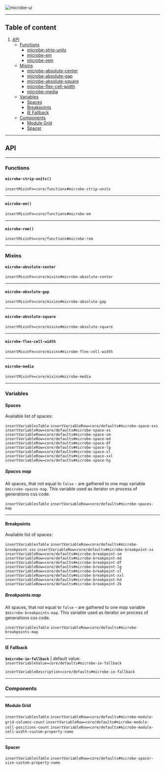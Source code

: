 ![microbe-ui](https://raw.githubusercontent.com/microbe-ui/microbe-ui/master/src/docs/assets/microbe-ui-name-lib.png)

---

## Table of content

1. [API](#api)
    - [Functions](#functions)
        - [microbe-strip-units](#microbe-strip-units)
        - [microbe-em](#microbe-em)
        - [microbe-rem](#microbe-rem)
    - [Mixins](#mixins)
        - [microbe-absolute-center](#microbe-absolute-center)
        - [microbe-absolute-gap](#microbe-absolute-gap)
        - [microbe-absolute-square](#microbe-absolute-square)
        - [microbe-flex-cell-width](#microbe-flex-cell-width)
        - [microbe-media](#microbe-media)
    - [Variables](#variables)
        - [Spaces](#spaces)
        - [Breakpoints](#breakpoints)
        - [IE Fallback](#ie-fallback)
    - [Components](#variables)
        - [Module Grid](#module-grid)
        - [Spacer](#module-grid)

---

## API

---

### Functions

#### `microbe-strip-units()`

`insertMixinFn=core/functions#microbe-strip-units`

---

#### `microbe-em()`

`insertMixinFn=core/functions#microbe-em`

---

#### `microbe-rem()`

`insertMixinFn=core/functions#microbe-rem`

---

### Mixins

#### `microbe-absolute-center`

`insertMixinFn=core/mixins#microbe-absolute-center`

---

#### `microbe-absolute-gap`

`insertMixinFn=core/mixins#microbe-absolute-gap`

---

#### `microbe-absolute-square`

`insertMixinFn=core/mixins#microbe-absolute-square`

---

#### `microbe-flex-cell-width`

`insertMixinFn=core/mixins#microbe-flex-cell-width`

---

#### `microbe-media`

`insertMixinFn=core/mixins#microbe-media`

---

### Variables

#### Spaces

Available list of spaces:

`insertVariablesTable`
`insertVariableRow=core/defaults#microbe-space-xxs`
`insertVariableRow=core/defaults#microbe-space-xs`
`insertVariableRow=core/defaults#microbe-space-sm`
`insertVariableRow=core/defaults#microbe-space-md`
`insertVariableRow=core/defaults#microbe-space-df`
`insertVariableRow=core/defaults#microbe-space-lg`
`insertVariableRow=core/defaults#microbe-space-xl`
`insertVariableRow=core/defaults#microbe-space-xxl`
`insertVariableRow=core/defaults#microbe-space-hg`

##### Spaces map

All spaces, that not equal to `false` - are gathered to one map variable `$microbe-spaces-map`. This variable used as iterator on process of generations css code. 

`insertVariablesTable`
`insertVariableRow=core/defaults#microbe-spaces-map`

---

#### Breakpoints

Available list of spaces:

`insertVariablesTable`
`insertVariableRow=core/defaults#microbe-breakpoint-xxs`
`insertVariableRow=core/defaults#microbe-breakpoint-xs`
`insertVariableRow=core/defaults#microbe-breakpoint-sm`
`insertVariableRow=core/defaults#microbe-breakpoint-md`
`insertVariableRow=core/defaults#microbe-breakpoint-df`
`insertVariableRow=core/defaults#microbe-breakpoint-lg`
`insertVariableRow=core/defaults#microbe-breakpoint-xl`
`insertVariableRow=core/defaults#microbe-breakpoint-xxl`
`insertVariableRow=core/defaults#microbe-breakpoint-hd`
`insertVariableRow=core/defaults#microbe-breakpoint-2k`

##### Breakpoints map

All spaces, that not equal to `false` - are gathered to one map variable `$microbe-breakpoints-map`. This variable used as iterator on process of generations css code. 

`insertVariablesTable`
`insertVariableRow=core/defaults#microbe-breakpoints-map`

---

#### IE Fallback

__`$microbe-ie-fallback`__ | default value: `insertVariableValue=core/defaults#microbe-ie-fallback`

`insertVariableDescription=core/defaults#microbe-ie-fallback`

---

### Components

---

#### Module Grid

`insertVariablesTable`
`insertVariableRow=core/defaults#microbe-module-grid-columns-count`
`insertVariableRow=core/defaults#microbe-module-cell-positions-count`
`insertVariableRow=core/defaults#microbe-module-cell-width-custom-property-name`

---

#### Spacer

`insertVariablesTable`
`insertVariableRow=core/defaults#microbe-spacer-size-custom-property-name`
